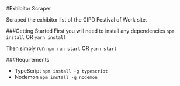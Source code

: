 #Exhibitor Scraper

Scraped the exhibitor list of the CIPD Festival of Work site.

###Getting Started
First you will need to install any dependencies
`npm install` OR `yarn install`

Then simply run 
`npm run start` OR `yarn start`


###Requirements
* TypeScript
`npm install -g typescript`
* Nodemon
`npm install -g nodemon`